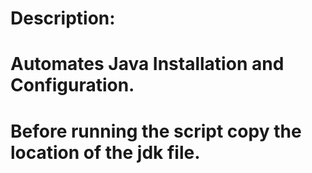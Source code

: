 # Description:
# Automates Java Installation and Configuration.
# Before running the script copy the location of the jdk file.
